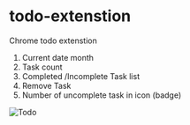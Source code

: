 # todo-extenstion
Chrome todo extenstion


1. Current date month
2. Task count
3. Completed /Incomplete Task list
4. Remove Task
5. Number of uncomplete task in icon (badge)

![Todo](https://im3.ezgif.com/tmp/ezgif-3-f7dbee3e3f72.gif)

